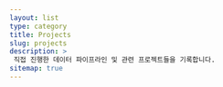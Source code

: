 ```yaml
---
layout: list
type: category
title: Projects
slug: projects
description: >
 직접 진행한 데이터 파이프라인 및 관련 프로젝트들을 기록합니다.
sitemap: true
---
```

